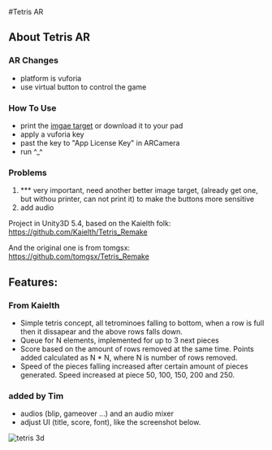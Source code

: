 #Tetris AR
## About Tetris AR
### AR Changes
- platform is vuforia
- use virtual button to control the game

### How To Use
- print the [imgae target](https://geekgame.bai.uno/geekgame.jpg) or download it to your pad
- apply a vuforia key
- past the key to "App License Key" in ARCamera
- run   ^_^

### Problems
1. *** very important, need another better image target, (already get one, but withou printer, can not print it) to make the buttons more sensitive
2. add audio





Project in Unity3D 5.4, based on the Kaielth folk: https://github.com/Kaielth/Tetris_Remake 

And the original one is from tomgsx: https://github.com/tomgsx/Tetris_Remake


## Features: 

### From Kaielth
 - Simple tetris concept, all tetrominoes falling to bottom, when a row is full then it dissapear and the above rows falls down.
 - Queue for N elements, implemented for up to 3 next pieces
 - Score based on the amount of rows removed at the same time. Points added calculated as N * N, where N is number of rows removed.
 - Speed of the pieces falling increased after certain amount of pieces generated. Speed increased at piece 50, 100, 150, 200 and 250.

### added by Tim
 - audios (blip, gameover ...) and an audio mixer
 - adjust UI (title, score, font), like the screenshot below.
 
![tetris 3d](https://github.com/tim-hub/Tetris_Remake/blob/kaielth-tetris/tetris-3d.PNG)
 